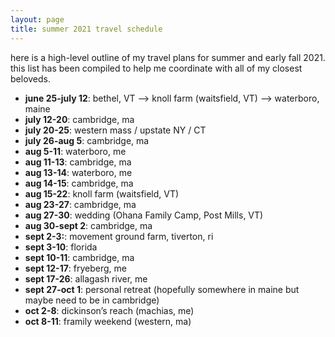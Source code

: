 ```yaml
---
layout: page
title: summer 2021 travel schedule
---
```


here is a high-level outline of my travel plans for summer and early fall 2021. this list has been compiled to help me coordinate with all of my closest beloveds. 

* **june 25-july 12**: bethel, VT —> knoll farm (waitsfield, VT) —> waterboro, maine
* **july 12-20**: cambridge, ma
* **july 20-25**: western mass / upstate NY / CT
* **july 26-aug 5**: cambridge, ma
* **aug 5-11**: waterboro, me
* **aug 11-13**: cambridge, ma
* **aug 13-14**: waterboro, me
* **aug 14-15**: cambridge, ma
* **aug 15-22**: knoll farm (waitsfield, VT)
* **aug 23-27**: cambridge, ma
* **aug 27-30**: wedding (Ohana Family Camp, Post Mills, VT)
* **aug 30-sept 2**: cambridge, ma
* **sept 2-3:**: movement ground farm, tiverton, ri
* **sept 3-10**: florida
* **sept 10-11**: cambridge, ma
* **sept 12-17**: fryeberg, me
* **sept 17-26**: allagash river, me
* **sept 27-oct 1**: personal retreat (hopefully somewhere in maine but maybe need to be in cambridge)
* **oct 2-8**: dickinson’s reach (machias, me)
* **oct 8-11**: framily weekend (western, ma)
<!-- 
## v1

* **june 25-july 12**: bethel, VT —> knoll farm (waitsfield, VT) —> waterboro, maine
* **july 12-20**: cambridge, ma
* **july 20-25**: western mass / upstate NY / CT
* **july 26-aug 5**: cambridge, ma
* **aug 5-13**: ~~italy or london or paris~~ aug 5-11, waterboro, me
* **aug 14-15**: cambridge, ma -> bethel, VT
* **aug 16-22**: knoll farm (waitsfield, VT)
* **aug 23-27**: cambridge, ma
* **aug 27-29**: wedding (Ohana Family Camp, Post Mills, VT)
* **aug 30-sept 11**: cambridge, ma (but maybe FL)
* **sept 12-17**: fryeburg, me
* **sept 17-26**: allagash river, me
* **sept 27-oct 1**: personal retreat - location unknown OR FL trip to see family
* **oct 2-8**: dickinson’s reach (machias, me)
* **oct 8-11**: framily weekend (western, ma) -->